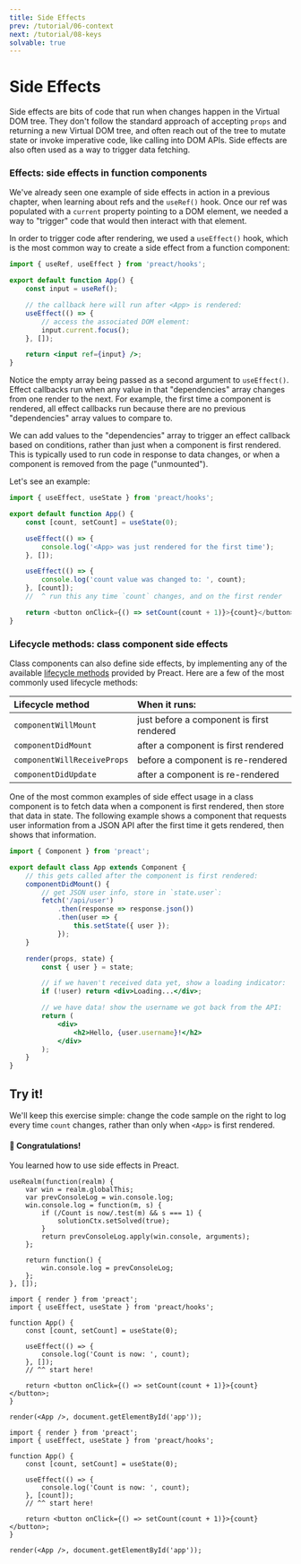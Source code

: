 ```yaml
---
title: Side Effects
prev: /tutorial/06-context
next: /tutorial/08-keys
solvable: true
---
```


# Side Effects

Side effects are bits of code that run when changes happen in the Virtual
DOM tree. They don't follow the standard approach of accepting `props`
and returning a new Virtual DOM tree, and often reach out of the tree
to mutate state or invoke imperative code, like calling into DOM APIs.
Side effects are also often used as a way to trigger data fetching.

### Effects: side effects in function components

We've already seen one example of side effects in action in a previous
chapter, when learning about refs and the `useRef()` hook. Once our
ref was populated with a `current` property pointing to a DOM element,
we needed a way to "trigger" code that would then interact with that
element.

In order to trigger code after rendering, we used a `useEffect()` hook, which is the most common way to create a side effect from a function
component:

```jsx
import { useRef, useEffect } from 'preact/hooks';

export default function App() {
	const input = useRef();

	// the callback here will run after <App> is rendered:
	useEffect(() => {
		// access the associated DOM element:
		input.current.focus();
	}, []);

	return <input ref={input} />;
}
```

Notice the empty array being passed as a second argument to `useEffect()`.
Effect callbacks run when any value in that "dependencies" array changes
from one render to the next. For example, the first time a component is
rendered, all effect callbacks run because there are no previous
"dependencies" array values to compare to.

We can add values to the "dependencies" array to trigger an effect
callback based on conditions, rather than just when a component is first
rendered. This is typically used to run code in response to data changes,
or when a component is removed from the page ("unmounted").

Let's see an example:

```js
import { useEffect, useState } from 'preact/hooks';

export default function App() {
	const [count, setCount] = useState(0);

	useEffect(() => {
		console.log('<App> was just rendered for the first time');
	}, []);

	useEffect(() => {
		console.log('count value was changed to: ', count);
	}, [count]);
	//  ^ run this any time `count` changes, and on the first render

	return <button onClick={() => setCount(count + 1)}>{count}</button>;
}
```

### Lifecycle methods: class component side effects

Class components can also define side effects, by implementing any of
the available [lifecycle methods] provided by Preact. Here are a
few of the most commonly used lifecycle methods:

| Lifecycle method            | When it runs:                             |
| :-------------------------- | :---------------------------------------- |
| `componentWillMount`        | just before a component is first rendered |
| `componentDidMount`         | after a component is first rendered       |
| `componentWillReceiveProps` | before a component is re-rendered         |
| `componentDidUpdate`        | after a component is re-rendered          |

One of the most common examples of side effect usage in a class component
is to fetch data when a component is first rendered, then store that data
in state. The following example shows a component that requests user
information from a JSON API after the first time it gets rendered, then
shows that information.

```jsx
import { Component } from 'preact';

export default class App extends Component {
	// this gets called after the component is first rendered:
	componentDidMount() {
		// get JSON user info, store in `state.user`:
		fetch('/api/user')
			.then(response => response.json())
			.then(user => {
				this.setState({ user });
			});
	}

	render(props, state) {
		const { user } = state;

		// if we haven't received data yet, show a loading indicator:
		if (!user) return <div>Loading...</div>;

		// we have data! show the username we got back from the API:
		return (
			<div>
				<h2>Hello, {user.username}!</h2>
			</div>
		);
	}
}
```

## Try it!

We'll keep this exercise simple: change the code sample on the right
to log every time `count` changes, rather than only when `<App>` is
first rendered.

<solution>
  <h4>🎉 Congratulations!</h4>
  <p>You learned how to use side effects in Preact.</p>
</solution>

```js:setup
useRealm(function(realm) {
	var win = realm.globalThis;
	var prevConsoleLog = win.console.log;
	win.console.log = function(m, s) {
		if (/Count is now/.test(m) && s === 1) {
			solutionCtx.setSolved(true);
		}
		return prevConsoleLog.apply(win.console, arguments);
	};

	return function() {
		win.console.log = prevConsoleLog;
	};
}, []);
```

```jsx:repl-initial
import { render } from 'preact';
import { useEffect, useState } from 'preact/hooks';

function App() {
	const [count, setCount] = useState(0);

	useEffect(() => {
		console.log('Count is now: ', count);
	}, []);
	// ^^ start here!

	return <button onClick={() => setCount(count + 1)}>{count}</button>;
}

render(<App />, document.getElementById('app'));
```

```jsx:repl-final
import { render } from 'preact';
import { useEffect, useState } from 'preact/hooks';

function App() {
	const [count, setCount] = useState(0);

	useEffect(() => {
		console.log('Count is now: ', count);
	}, [count]);
	// ^^ start here!

	return <button onClick={() => setCount(count + 1)}>{count}</button>;
}

render(<App />, document.getElementById('app'));
```

[lifecycle methods]: /guide/v10/components#lifecycle-methods
